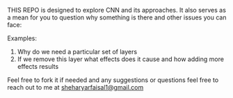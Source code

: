 THIS REPO is designed to explore CNN and its approaches. It also serves as a mean for you to question why something is there and other issues you can face:
  
  Examples:
  1) Why do we need a particular set of layers
  2) If we remove this layer what effects does it cause and how adding more effects results


Feel free to fork it if needed and any suggestions or questions feel free to reach out to me at sheharyarfaisal1@gmail.com
